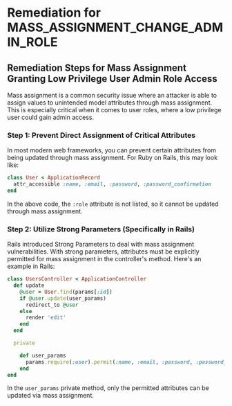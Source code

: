 # Remediation for MASS_ASSIGNMENT_CHANGE_ADMIN_ROLE

## Remediation Steps for Mass Assignment Granting Low Privilege User Admin Role Access
Mass assignment is a common security issue where an attacker is able to assign values to unintended model attributes through mass assignment. This is especially critical when it comes to user roles, where a low privilege user could gain admin access.

### Step 1: Prevent Direct Assignment of Critical Attributes
In most modern web frameworks, you can prevent certain attributes from being updated through mass assignment. For Ruby on Rails, this may look like:
```ruby
class User < ApplicationRecord
  attr_accessible :name, :email, :password, :password_confirmation
end
```
In the above code, the `:role` attribute is not listed, so it cannot be updated through mass assignment.

### Step 2: Utilize Strong Parameters (Specifically in Rails)
Rails introduced Strong Parameters to deal with mass assignment vulnerabilities. With strong parameters, attributes must be explicitly permitted for mass assignment in the controller's method. Here's an example in Rails:

```ruby
class UsersController < ApplicationController
  def update
    @user = User.find(params[:id])
    if @user.update(user_params)
      redirect_to @user
    else
      render 'edit'
    end
  end

  private

    def user_params
      params.require(:user).permit(:name, :email, :password, :password_confirmation)
    end
end
```
In the `user_params` private method, only the permitted attributes can be updated via mass assignment.